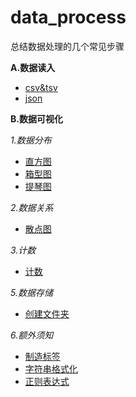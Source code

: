 # data_process
总结数据处理的几个常见步骤

**A.数据读入**

- [csv&tsv](read/csv.md)
- [json](read/json.md)

**B.数据可视化**

*1.数据分布*

- [直方图](dis/hist.md)
- [箱型图](dis/box.md)
- [提琴图](dis/violin.md)

*2.数据关系*

- [散点图](relation/scatter.md)


*3.计数*
- [计数](Count/count.md)

*5.数据存储*
- [创建文件夹](store/folder.md)

*6.额外须知*

- [制造标签](extra/labels.md)
- [字符串格式化](extra/format.md)
- [正则表达式](extra/re.md)